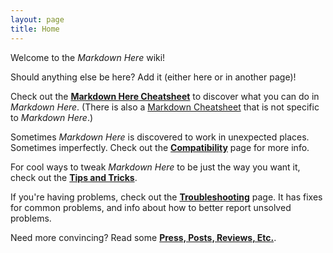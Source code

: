 ```yaml
---
layout: page
title: Home
---
```

Welcome to the *Markdown Here* wiki!

Should anything else be here? Add it (either here or in another page)!

Check out the **[Markdown Here Cheatsheet](Markdown-Here-Cheatsheet)** to discover what you can do in *Markdown Here*. (There is also a [Markdown Cheatsheet](Markdown-Cheatsheet) that is not specific to *Markdown Here*.)

Sometimes *Markdown Here* is discovered to work in unexpected places. Sometimes imperfectly. Check out the **[Compatibility](Compatibility)** page for more info.

For cool ways to tweak *Markdown Here* to be just the way you want it, check out the **[Tips and Tricks](Tips-and-Tricks)**.

If you're having problems, check out the **[Troubleshooting](Troubleshooting)** page. It has fixes for common problems, and info about how to better report unsolved problems.

Need more convincing? Read some **[Press, Posts, Reviews, Etc.](Press,-Posts,-Reviews,-Etc.)**.
